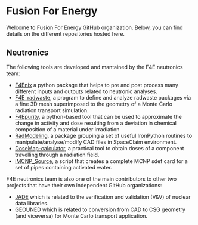 # Fusion For Energy
Welcome to Fusion For Energy GitHub organization. Below, you can find details on the different repositories hosted here.

## Neutronics

The following tools are developed and mantained by the F4E neutronics team:

- [F4Enix](https://github.com/Fusion4Energy/F4Enix) a python package that helps to pre and post process many different inputs and outputs related to neutronic analyses.
- [F4E_radwaste](https://github.com/Fusion4Energy/F4E_radwaste), a program to define and analyze radwaste packages via a fine 3D mesh superimposed to the geometry of a Monte Carlo radiation transport simulation.
- [F4Epurity](https://github.com/Fusion4Energy/F4Epurity), a python-based tool that can be used to approximate the change in activity and dose resulting from a deviation in chemical composition of a material under irradiation
- [RadModeling](https://github.com/Fusion4Energy/RadModeling), a package grouping a set of useful IronPython routines to manipulate/analyse/modify CAD files in SpaceClaim environment.
- [DoseMap-calculator](https://github.com/Fusion4Energy/DoseMap-calculator), a practical tool to obtain doses of a component travelling through a radiation field.
- [iMCNP_Source](https://github.com/Fusion4Energy/iMCNP_Source), a script that creates a complete MCNP sdef card for a set of pipes containing activated water.

F4E neutronics team is also one of the main contributors to other two projects that have their own independent GitHub organizations:
- [JADE](https://github.com/JADE-V-V) which is related to the verification and validation (V&V) of nuclear data libraries.
- [GEOUNED](https://github.com/GEOUNED-org/GEOUNED) which is related to conversion from CAD to CSG geometry (and viceversa) for Monte Carlo transport application. 

